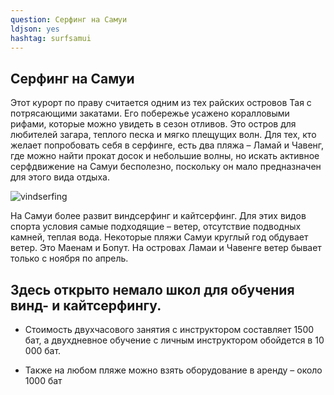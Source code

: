 ```yaml
---
question: Серфинг на Самуи
ldjson: yes
hashtag: surfsamui
---
```


## Серфинг на Самуи

Этот курорт по праву считается одним из тех райских островов Тая с потрясающими закатами. Его побережье усажено коралловыми рифами, которые можно увидеть в сезон отливов. Это остров для любителей загара, теплого песка и мягко плещущих волн. Для тех, кто желает попробовать себя в серфинге, есть два пляжа – Ламай и Чавенг, где можно найти прокат досок и небольшие волны, но искать активное серфдвижение на Самуи бесполезно, поскольку он мало предназначен для этого вида отдыха.

![vindserfing](https://samuifaq.ru/assets/vindserfing.jpg)

На Самуи более развит виндсерфинг и кайтсерфинг. Для этих видов спорта условия самые подходящие – ветер, отсутствие подводных камней, теплая вода. Некоторые пляжи Самуи круглый год обдувает ветер. Это Маенам и Бопут. На островах Ламаи и Чавенге ветер бывает только с ноября по апрель.

## Здесь открыто немало школ для обучения винд- и кайтсерфингу.

* Стоимость двухчасового занятия с инструктором составляет 1500 бат, а двухдневное обучение с личным инструктором обойдется в 10 000 бат.

* Также на любом пляже можно взять оборудование в аренду – около 1000 бат





